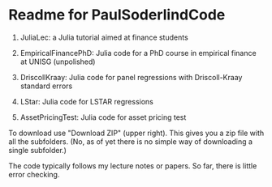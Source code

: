 Readme for PaulSoderlindCode
============================

1. JuliaLec: a Julia tutorial aimed at finance students

2. EmpiricalFinancePhD: Julia code for a PhD course in empirical finance at UNISG (unpolished) 

3. DriscollKraay: Julia code for panel regressions with Driscoll-Kraay standard errors

4. LStar: Julia code for LSTAR regressions

5. AssetPricingTest: Julia code for asset pricing test

To download use "Download ZIP" (upper right). This gives you a zip file with all the subfolders. (No, as of yet there is no simple way of downloading a single subfolder.)

The code typically follows my lecture notes or papers. So far, there is little error checking.